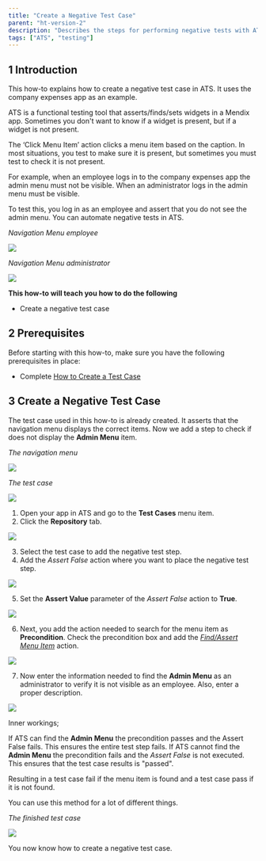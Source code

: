 ```yaml
---
title: "Create a Negative Test Case"
parent: "ht-version-2"
description: "Describes the steps for performing negative tests with ATS."
tags: ["ATS", "testing"]
---
```


## 1 Introduction

This how-to explains how to create a negative test case in ATS. It uses the company expenses app as an example.

ATS is a functional testing tool that asserts/finds/sets widgets in a Mendix app. Sometimes you don't want to know if a widget is present, but if a widget is not present.

The ‘Click Menu Item’ action clicks a menu item based on the caption. In most situations, you test to make sure it is present, but sometimes you must test to check it is not present. 

For example, when an employee logs in to the company expenses app the admin menu must not be visible. When an administrator logs in the admin menu must be visible. 

To test this, you log in as an employee and assert that you do not see the admin menu. You can automate negative tests in ATS.

_Navigation Menu employee_

![](attachments/create-a-negative-test-case/navigation-menu-employee-company-expenses-app.png)

_Navigation Menu administrator_ 

![](attachments/create-a-negative-test-case/navigation-menu-administrator-company-expenses-app.png)

**This how-to will teach you how to do the following**

* Create a negative test case

## 2 Prerequisites

Before starting with this how-to, make sure you have the following prerequisites in place:

* Complete [How to Create a Test Case](create-a-test-case-2)

## 3 Create a Negative Test Case

The test case used in this how-to is already created. It asserts that the navigation menu displays the correct items. Now we add a step to check if does not display the **Admin Menu** item.

_The navigation menu_

![](attachments/create-a-negative-test-case/navigation-menu-employee-company-expenses-app.png)

_The test case_

![](attachments/create-a-negative-test-case/negative-test-case.png)

1. Open your app in ATS and go to the **Test Cases** menu item.
2. Click the **Repository** tab.

![](attachments/create-a-negative-test-case/go-to-repository.png)

3. Select the test case to add the negative test step.
4. Add the _Assert False_ action where you want to place the negative test step.

![](attachments/create-a-negative-test-case/add-the-assert-false.png)

5. Set the **Assert Value** parameter of the _Assert False_ action to **True**.

![](attachments/create-a-negative-test-case/assert-value-parameter.png)

6. Next, you add the action needed to search for the menu item as **Precondition**. Check the precondition box and add the [_Find/Assert Menu Item_](/ats/refguide/rg-version-1/findassert-menu-item) action.

![](attachments/create-a-negative-test-case/add-findassert-menu-item-as-precondition.png)

7. Now enter the information needed to find the **Admin Menu** as an administrator to verify it is not visible as an employee. Also, enter a proper description.

![](attachments/create-a-negative-test-case/negative-test-step-finished.png)

Inner workings;

If ATS can find the **Admin Menu** the precondition passes and the Assert False fails. This ensures the entire test step fails. 
If ATS cannot find the **Admin Menu** the precondition fails and the _Assert False_ is not executed. This ensures that the test case results is "passed". 

Resulting in a test case fail if the menu item is found and a test case pass if it is not found. 

You can use this method for a lot of different things. 

_The finished test case_

![](attachments/create-a-negative-test-case/the-finished-test-case.png)

You now know how to create a negative test case.